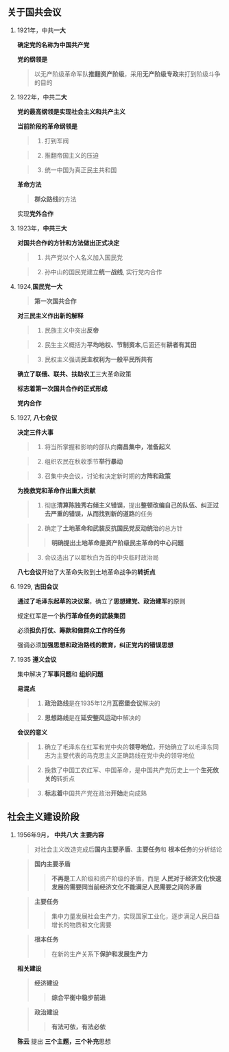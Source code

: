 ## 关于国共会议

1. 1921年，中共**一大**

    **确定党的名称为中国共产党**

    **党的纲领是**
    > 以无产阶级革命军队**推翻资产阶级**，采用**无产阶级专政**来打到阶级斗争的目的

2. 1922年，中共**二大**
   
   **党的最高纲领是实现社会主义和共产主义**

   **当前阶段的革命纲领是**
   > 1. 打到军阀
   
   > 2. 推翻帝国主义的压迫

   > 3. 统一中国为真正民主共和国

   **革命方法**
   > **群众路线**的方法

   实现**党外合作**

3. 1923年，**中共三大**

    **对国共合作的方针和方法做出正式决定**
    > 1. 共产党以个人名义加入国民党

    > 2. 孙中山的国民党建立**统一战线**, 实行党内合作

4. 1924,**国民党一大**

    > **第一次国共合作**

    **对三民主义作出新的解释**
    > 1. 民族主义中突出**反帝**

    > 2. 民生主义概括为**平均地权、节制资本**,后面还有**耕者有其田**

    > 3. 民权主义强调**民主权利为一般平民所共有**

    **确立了联俄、联共、扶助农工**三大革命政策

    **标志着第一次国共合作的正式形成**

    **党内合作**

5. 1927, **八七会议**
   
    **决定三件大事**
    > 1. 将当所掌握和影响的部队向**南昌集中，准备起义**

    > 2. 组织农民在秋收季节**举行暴动**

    > 3. 召集中央会议，讨论和决定新时期的**方阵和政策**

    **为挽救党和革命作出重大贡献**
    > 1. 彻底**清算陈独秀右倾主义错误**，提出**整顿改编自己的队伍、纠正过去严重的错误，从而找到新的道路**的任务

    > 2. 确定了**土地革命和武装反抗国民党反动统治**的总方针
    >> **明确提出土地革命是资产阶级民主革命的中心问题**

    > 3. 会议选出了以翟秋白为首的中央临时政治局

    **八七会议**开始了大革命失败到土地革命战争的**转折点**

6. 1929, **古田会议**

    **通过了毛泽东起草的决议案**，确立了**思想建党、政治建军**的原则

    规定红军是一个**执行革命任务的武装集团**

    必须**担负打仗、筹款和做群众工作的任务**

    强调必须**加强思想和政治路线的教育，纠正党内的错误思想**

7. 1935 **遵义会议**
   
    集中解决了**军事问题**和 **组织问题**

    **易混点**
    >1. **政治路线**是在1935年12月**瓦窑堡会议**解决的

    >2. **思想路线**是在**延安整风运动**中解决的


    **会议的意义**
    > 1. 确立了毛泽东在红军和党中央的**领导地位**，开始确立了以毛泽东同志为主要代表的马克思主义正确路线在党中央的领导地位

    > 2. 挽救了中国工农红军、中国革命，是中国共产党历史上一个**生死攸关的**转折点

    > 3. **标志着**中国共产党在政治**开始**走向成熟

## 社会主义建设阶段
1. 1956年9月， **中共八大**
    **主要内容**
    > 对社会主义改造完成后**国内主要矛盾**、**主要任务**和 **根本任务**的分析结论

    > **国内主要矛盾**
    >> **不再是**工人阶级和资产阶级的矛盾，而是 **人民对于经济文化快速发展的需要同当前经济文化不能满足人民需要之间的矛盾**

    > **主要任务**
    >> 集中力量发展社会生产力，实现国家工业化，逐步满足人民日益增长的物质和文化需要

    > **根本任务**
    >> 在新的生产关系下**保护和发展生产力**

    **相关建设**
    > **经济建设**
    >> **综合平衡中稳步前进**

    > **政治建设**
    >> **有法可依，有法必依**

    **陈云** 提出 **三个主题，三个补充**思想

